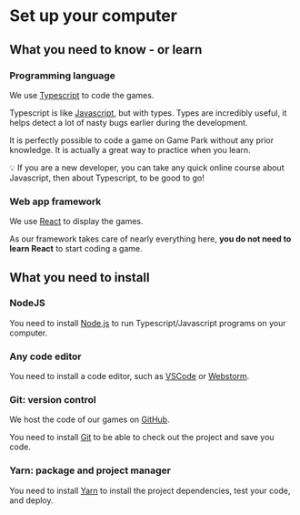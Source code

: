 # Set up your computer

## What you need to know - or learn

### Programming language

We use [Typescript](https://www.typescriptlang.org/) to code the games.

Typescript is like [Javascript](https://developer.mozilla.org/en-US/docs/Web/JavaScript), but with types. Types are incredibly useful, it helps detect a lot of nasty bugs earlier during the development.

It is perfectly possible to code a game on Game Park without any prior knowledge. It is actually a great way to practice when you learn.

:bulb: If you are a new developer, you can take any quick online course about Javascript, then about Typescript, to be good to go!

### Web app framework

We use [React](https://react.dev/) to display the games.

As our framework takes care of nearly everything here, **you do not need to learn React** to start coding a game.

## What you need to install

### NodeJS

You need to install [Node.js](https://nodejs.org/fr) to run Typescript/Javascript programs on your computer.

### Any code editor

You need to install a code editor, such as [VSCode](https://code.visualstudio.com/) or [Webstorm](https://www.jetbrains.com/fr-fr/webstorm/).

### Git: version control

We host the code of our games on [GitHub](https://github.com/gamepark).

You need to install [Git](https://git-scm.com/) to be able to check out the project and save you code.

### Yarn: package and project manager

You need to install [Yarn](https://yarnpkg.com/) to install the project dependencies, test your code, and deploy.
